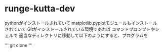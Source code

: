 # runge-kutta-dev

pythonがインストールされていて
matplotlib.pyplotモジュールもインストールされていて
Gitがインストールされている環境であれば
コマンドプロンプトやシェルで
適当なディレクトリに移動して以下のようにすると、プログラムを

'''
git clone 
'''
